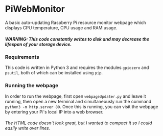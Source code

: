 # PiWebMonitor
A basic auto-updating Raspberry Pi resource monitor webpage which displays CPU temperature, CPU usage and RAM usage.
##### **WARNING:** This code constantly writes to disk and may decrease the lifespan of your storage device.
### Requirements
This code is written in Python 3 and requires the modules `gpiozero` and `psutil`, both of which can be installed using `pip`.
### Running the webpage
In order to run the webpage, first open `webpageUpdater.py` and leave it running, then open a new terminal and simultaneously run the command `python3 -m http.server 80`. Once this is running, you can visit the webpage by entering your Pi's local IP into a web browser.
###### The HTML code doesn't look great, but I wanted to compact it so I could easily write over lines.
